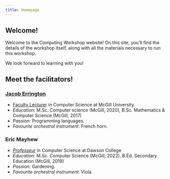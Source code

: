 ```yaml
---
title: Homepage
---
```


## Welcome!

Welcome to the Computing Workshop website!
On this site, you'll find the details of the workshop itself, along with all
the materials necessary to run this workshop.

We look forward to learning with you!

## Meet the facilitators!

### [Jacob Errington](https://jerrington.me/)

 * [Faculty Lecturer][mcgill-staff] in Computer Science at McGill University.
 * _Education:_
   M.Sc. Computer science (McGill, 2020),
   B.Sc. Mathematics & Computer Science (McGill, 2017)
 * _Passion:_ Programming languages.
 * _Favourite orchestral instrument_: French horn.

### Eric Mayhew

 * _[Professeur][dawson-staff]_ in Computer Science at Dawson College
 * _Education:_
   M.Sc. Computer Science (McGill, 2022),
   B.Ed. Secondary Education (McGill, 2019)
 * _Passion:_ Gardening.
 * _Favourite orchestral instrument_: Viola.

[mcgill-staff]: https://www.cs.mcgill.ca/people/faculty/#faculty-lecturers
[dawson-staff]: https://www.dawsoncollege.qc.ca/computer-science-technology/faculty-staff-list/
